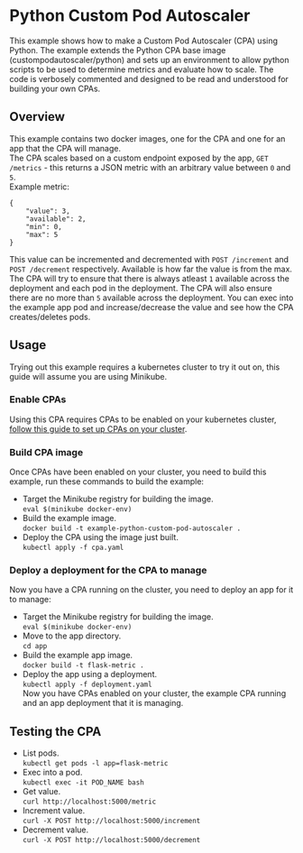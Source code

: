 # Python Custom Pod Autoscaler
This example shows how to make a Custom Pod Autoscaler (CPA) using Python. The example extends the Python CPA base image (custompodautoscaler/python) and sets up an environment to allow python scripts to be used to determine metrics and evaluate how to scale. The code is verbosely commented and designed to be read and understood for building your own CPAs.

## Overview
This example contains two docker images, one for the CPA and one for an app that the CPA will manage.  
The CPA scales based on a custom endpoint exposed by the app, `GET /metrics` - this returns a JSON metric with an arbitrary value between `0` and `5`.  
Example metric:  
```
{
    "value": 3,
    "available": 2,
    "min": 0,
    "max": 5
}
```  
This value can be incremented and decremented with `POST /increment` and `POST /decrement` respectively. Available is how far the value is from the max.
The CPA will try to ensure that there is always atleast `1` available across the deployment and each pod in the deployment. The CPA will also ensure there are no more than `5` available across the deployment. You can exec into the example app pod and increase/decrease the value and see how the CPA creates/deletes pods.  

## Usage
Trying out this example requires a kubernetes cluster to try it out on, this guide will assume you are using Minikube.  

### Enable CPAs
Using this CPA requires CPAs to be enabled on your kubernetes cluster, [follow this guide to set up CPAs on your cluster](https://github.com/jthomperoo/custom-pod-autoscaler-operator#installation).  

### Build CPA image
Once CPAs have been enabled on your cluster, you need to build this example, run these commands to build the example:  
* Target the Minikube registry for building the image.  
`eval $(minikube docker-env)`  
* Build the example image.  
`docker build -t example-python-custom-pod-autoscaler .`  
* Deploy the CPA using the image just built.  
`kubectl apply -f cpa.yaml`  

### Deploy a deployment for the CPA to manage
Now you have a CPA running on the cluster, you need to deploy an app for it to manage:  
* Target the Minikube registry for building the image.  
`eval $(minikube docker-env)`  
* Move to the app directory.  
`cd app`  
* Build the example app image.  
`docker build -t flask-metric .`  
* Deploy the app using a deployment.  
`kubectl apply -f deployment.yaml`  
Now you have CPAs enabled on your cluster, the example CPA running and an app deployment that it is managing.

## Testing the CPA
* List pods.  
`kubectl get pods -l app=flask-metric`  
* Exec into a pod.  
`kubectl exec -it POD_NAME bash`  
* Get value.  
`curl http://localhost:5000/metric`  
* Increment value.  
`curl -X POST http://localhost:5000/increment`  
* Decrement value.  
`curl -X POST http://localhost:5000/decrement`